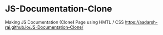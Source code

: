 # JS-Documentation-Clone
Making JS Documentation (Clone) Page using HMTL / CSS https://aadarsh-rai.github.io/JS-Documentation-Clone/
